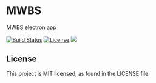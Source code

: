 # MWBS
MWBS electron app

[![Build Status](https://cloud.drone.io/api/badges/kgbph/mwbs/status.svg)](https://cloud.drone.io/kgbph/mwbs)
[![License](https://img.shields.io/github/license/kgbph/mwbs.svg?style=popout)](https://github.com/kgbph/mwbs/blob/master/LICENSE)
[![](https://img.shields.io/github/release/kgbph/mwbs.svg)](https://github.com/kgbph/mwbs/releases)

## License
This project is MIT licensed, as found in the LICENSE file.
